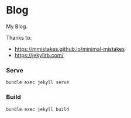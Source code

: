 # Blog

My Blog.

Thanks to:
* https://mmistakes.github.io/minimal-mistakes
* https://jekyllrb.com/

### Serve

```
bundle exec jekyll serve
```

### Build

```
bundle exec jekyll build
```
